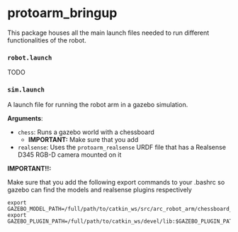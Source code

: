 # protoarm_bringup

This package houses all the main launch files needed to run different functionalities of the robot.

### `robot.launch`

TODO

### `sim.launch`

A launch file for running the robot arm in a gazebo simulation.

**Arguments**:
- `chess`: Runs a gazebo world with a chessboard 
  - **IMPORTANT:** Make sure that you add 
- `realsense`: Uses the `protoarm_realsense` URDF file that has a Realsense D345 RGB-D camera mounted on it

**IMPORTANT!!:** 

Make sure that you add the following export commands to your .bashrc so gazebo can find the models and realsense plugins respectively 
```
export GAZEBO_MODEL_PATH=/full/path/to/catkin_ws/src/arc_robot_arm/chessboard_gazebo/models:$GAZEBO_MODEL_PATH
export GAZEBO_PLUGIN_PATH=/full/path/to/catkin_ws/devel/lib:$GAZEBO_PLUGIN_PATH
```
